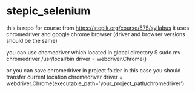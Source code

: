 # stepic_selenium
this is repo for course from https://stepik.org/course/575/syllabus
it uses chromedriver and google chrome browser (driver and browser versions should be the same)

you can use chomedriver which located in global directory
$ sudo mv chromedriver /usr/local/bin
driver = webdriver.Chrome()

or you can save chromedriver in project folder
in this case you should transfer current location chromedriver
driver = webdriver.Chrome(executable_path='your_project_path/chromedriver')
